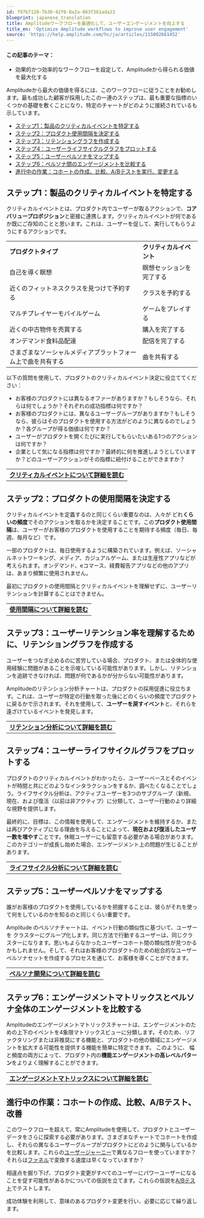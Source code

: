 ```yaml
---
id: f97b7120-7b30-42f0-8a2a-863f361ada23
blueprint: japanese_translation
title: Amplitudeワークフローを最適化して、ユーザーエンゲージメントを向上する
title_en: 'Optimize Amplitude workflows to improve user engagement'
source: 'https://help.amplitude.com/hc/ja/articles/115002661452'
---
```

#### この記事のテーマ：

* 効果的かつ効率的なワークフローを設定して、Amplitudeから得られる価値を最大化する

Amplitudeから最大の価値を得るには、このワークフローに従うことをお勧めします。最も成功した顧客が採用したこの一連のステップは、最も重要な指標のいくつかの基礎を敷くことになり、特定のチャートがどのように接続されているも示しています。

* [ステップ1：製品のクリティカルイベントを特定する](#h_a8bdaec2-a25f-4670-af25-6bfdcd7e2b99)
* [ステップ2：プロダクト使用間隔を決定する](#h_34910c3d-f732-4444-847b-0d64760e12fd)
* [ステップ3：リテンショングラフを作成する](#h_e902dddf-5a5c-4d93-a466-d2c38eb60b10)
* [ステップ4：ユーザーライフサイクルグラフをプロットする](#h_7b33658d-f1c4-4741-b968-3cc266ec8e08)
* [ステップ5：ユーザーペルソナをマップする](#h_686c615e-937e-4136-9528-b16dcd749702)
* [ステップ6：ペルソナ間のエンゲージメントを比較する](#h_a3e081e7-bef0-4cc3-a2e7-0a842fcb5b2a)
* [進行中の作業：コホートの作成、比較、A/Bテストを実行、変更する](#h_d84b5ef5-8340-4be8-b320-c977ecbc14ae)

## ステップ1：製品のクリティカルイベントを特定する

クリティカルイベントとは、プロダクト内でユーザーが取るアクションで、**コアバリュープロポジション**と密接に連携します。クリティカルイベントが何であるか既にご存知のことと思います。これは、ユーザーを促して、実行してもらうようにするアクションです。

|  |  |
| --- | --- |
| **プロダクトタイプ** | **クリティカルイベント** |
| 自己を導く瞑想 | 瞑想セッションを完了する |
| 近くのフィットネスクラスを見つけて予約する | クラスを予約する |
| マルチプレイヤーモバイルゲーム | ゲームをプレイする |
| 近くの中古物件を売買する | 購入を完了する |
| オンデマンド食料品配達 | 配信を完了する |
| さまざまなソーシャルメディアプラットフォーム上で曲を共有する | 曲を共有する |

以下の質問を使用して、プロダクトのクリティカルイベント決定に役立ててください：

* お客様のプロダクトには異なるオファーがありますか？もしそうなら、それらは何でしょうか？それぞれの成功指標は何ですか？
* お客様のプロダクトには、異なるユーザーグループがありますか？もしそうなら、彼らはそのプロダクトを使用する方法がどのように異なるのでしょうか？各グループが得る価値は何ですか？
* ユーザーがプロダクトを開くたびに実行してもらいたいある1つのアクションは何ですか？
* 企業として気になる指標は何ですか？最終的に何を推進しようとしていますか？どのユーザーアクションがその指標に紐付けることができますか？

|  |
| --- |
| [**クリティカルイベントについて詳細を読む**](https://blog.amplitude.com/user-retention-app-critical-event) |

## ステップ2：プロダクトの使用間隔を決定する

クリティカルイベントを定義するのと同じくらい重要なのは、人々が どれ**くらいの頻度**でそのアクションを取るかを決定することです。この**プロダクト使用間隔**は、ユーザーがお客様のプロダクトを使用することを期待する頻度（毎日、毎週、毎月など）です。 

一部のプロダクトは、毎日使用するように構築されています。例えば、ソーシャルネットワーキング、メディア、カジュアルゲーム、または生産性アプリなどが考えられます。オンデマンド、eコマース、経費報告アプリなどの他のアプリは、あまり頻繁に使用されません。

最初にプロダクトの使用間隔とクリティカルイベントを理解せずに、ユーザーリテンションを計算することはできません。

|  |
| --- |
| [**使用間隔について詳細を読む**](https://help.amplitude.com/hc/en-us/articles/14309698064923-Interpret-your-Retention-Analysis-chart-Usage-interval) |

## ステップ3：ユーザーリテンション率を理解するために、リテンショングラフを作成する

ユーザーをつなぎ止めるのに苦労している場合、プロダクト、または全体的な使用経験に問題があることを示唆している可能性があります。しかし、リテンションを追跡できなければ、問題が何であるかが分からない可能性があります。

Amplitudeのリテンション分析チャートは、プロダクトの採用促進に役立ちます。これは、ユーザーが特定の行動を取った後にどのくらいの頻度でプロダクトに戻るかで示されます。それを使用して、**ユーザーを戻すイベント**と、それらを遠ざけているイベントを発見します。

|  |
| --- |
| [**リテンション分析について詳細を読む**](https://help.amplitude.com/hc/en-us/articles/230543327) |

## ステップ4：ユーザーライフサイクルグラフをプロットする

プロダクトのクリティカルイベントがわかったら、ユーザーベースとそのイベントが時間と共にどのようなインタラクションをするか、調べたくなることでしょう。ライフサイクル分析は、アクティブユーザーを3つのサブグループ（新規、現在、および復活（以前は非アクティブ）に分類して、ユーザー行動のより詳細な視野を提供します。

最終的に、目標は、この情報を使用して、エンゲージメントを維持するか、または再びアクティブになる理由を与えることによって、**現在および復活したユーザー数を増やす**ことです。休眠ユーザーにも留意する必要がある場合があります。このカテゴリーが成長し始めた場合、エンゲージメント上の問題が生じることがあります。

|  |
| --- |
| [**ライフサイクル分析について詳細を読む**](https://help.amplitude.com/hc/en-us/articles/228838627-Lifecycle) |

## ステップ5：ユーザーペルソナをマップする

誰がお客様のプロダクトを使用しているかを把握することは、彼らがそれを使って何をしているのかを知るのと同じくらい重要です。

Amplitude のペルソナチャートは、イベント行動の類似性に基づいて、ユーザーを クラスターにグループ化します。同じ方法で行動するユーザーは、同じクラスターになります。思いもよらなかったユーザーコホート間の類似性が見つかるかもしれません。そして、それはお客様のプロダクトのための総合的なユーザーペルソナセットを作成するプロセスを通じて、お客様を導くことができます。

|  |
| --- |
| [**ペルソナ開発について詳細を読む**](/docs/analytics/charts/personas/personas-clustering)  |

## ステップ6：エンゲージメントマトリックスとペルソナ全体のエンゲージメントを比較する

Amplitudeのエンゲージメントマトリックスチャートは、エンゲージメントのための上下のイベントを4象限マトリックスビューに分類します。そのため、リファクタリングまたは非推奨にする機能と、プロダクトの他の領域にエンゲージメントを拡大する可能性を提供する機能を簡単に特定できます。 このように、 幅と頻度の両方によって、プロダクト内の**機能エンゲージメントの高レベルパターン**をよりよく理解することができます。 

|  |
| --- |
| [**エンゲージメントマトリックスについて詳細を読む**](https://help.amplitude.com/hc/en-us/articles/115000095851-Engagement-Matrix) |

## 進行中の作業：コホートの作成、比較、A/Bテスト、改善

このワークフローを超えて、常にAmplitudeを使用して、プロダクトとユーザーデータをさらに探索する必要があります。さまざまなチャートでコホートを作成し、それらの異なるユーザーグループがプロダクトにどのように関与しているかを比較します。これらの[ユーザージャーニー](https://help.amplitude.com/hc/en-us/articles/16427637651995-Journeys-Understand-the-paths-users-take-in-your-product-and-why-they-convert)で異なるフローを使っていますか？それらは[ファネル](https://help.amplitude.com/hc/en-us/articles/360052745632-Build-a-funnel-analysis)で変換する速度は早くなっていますか？

相違点を掘り下げ、プロダクト変更がすべてのユーザーにパワーユーザーになることを促す可能性があるかについての仮説を立てます。これらの仮説を[A/Bテスト](https://help.amplitude.com/hc/en-us/articles/115001580108)でテストします。

成功体験を利用して、意味のあるプロダクト変更を行い、必要に応じて繰り返します。

## 
